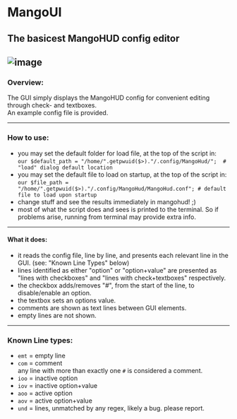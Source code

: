 # MangoUI
The basicest MangoHUD config editor
------------------------------------
![image](https://github.com/user-attachments/assets/f8f9af99-f736-43e7-92c9-f279689ec963)
------------------------------------
### Overview:
The GUI simply displays the MangoHUD config for convenient editing through check- and textboxes.<br>
An example config file is provided.

------------------------------------
### How to use:
- you may set the default folder for load file, at the top of the script in:<br>`our $default_path = "/home/".getpwuid($>)."/.config/MangoHud/";  # "load" dialog default location`
- you may set the default file to load on startup, at the top of the script in:<br>`our $file_path = "/home/".getpwuid($>)."/.config/MangoHud/MangoHud.conf"; # default file to load upon startup`
- change stuff and see the results immediately in mangohud! ;)
- most of what the script does and sees is printed to the terminal. So if problems arise, running from terminal may provide extra info.
------------------------------------
#### What it does:
- it reads the config file, line by line, and presents each relevant line in the GUI. (see: "Known Line Types" below)
- lines identified as either "option" or "option+value" are presented as "lines with checkboxes" and "lines with check+textboxes" respectively.
- the checkbox adds/removes "#", from the start of the line, to disable/enable an option.
- the textbox sets an options value.
- comments are shown as text lines between GUI elements.
- empty lines are not shown.
------------------------------------
### Known Line types:
- `emt` = empty line
- `com` = comment<br>any line with more than exactly one `#` is considered a comment.
- `ioo` = inactive option
- `iov` = inactive option+value
- `aoo` = active option
- `aov` = active option+value
- `und` = lines, unmatched by any regex, likely a bug. please report.
